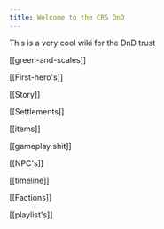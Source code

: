 ```yaml
---
title: Welcome to the CRS DnD
---
```


This is a very cool wiki for the DnD trust

[[green-and-scales]]

[[First-hero's]]

[[Story]]

[[Settlements]]

[[items]]

[[gameplay shit]]

[[NPC's]]

[[timeline]]

[[Factions]]

[[playlist's]]




